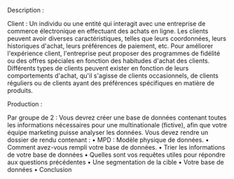 Description : 

Client : Un individu ou une entité qui interagit avec une entreprise de commerce
électronique en effectuant des achats en ligne.
Les clients peuvent avoir diverses caractéristiques, telles que leurs coordonnées, leurs
historiques d'achat, leurs préférences de paiement, etc.
Pour améliorer l'expérience client, l'entreprise peut proposer des programmes de fidélité ou
des offres spéciales en fonction des habitudes d'achat des clients.
Différents types de clients peuvent exister en fonction de leurs comportements d'achat, qu'il
s'agisse de clients occasionnels, de clients réguliers ou de clients ayant des préférences
spécifiques en matière de produits.




Production :

Par groupe de 2 :
Vous devrez créer une base de données contenant toutes les informations nécessaires pour
une multinationale (fictive), afin que votre équipe marketing puisse analyser les
données.
Vous devez rendre un dossier de rendu contenant :
• MPD : Modèle physique de données.
• Comment avez-vous rempli votre base de données.
• Trier les informations de votre base de données
• Quelles sont vos requêtes utiles pour répondre aux questions précédentes
• Une segmentation de la cible
• Votre base de données
• Conclusion 